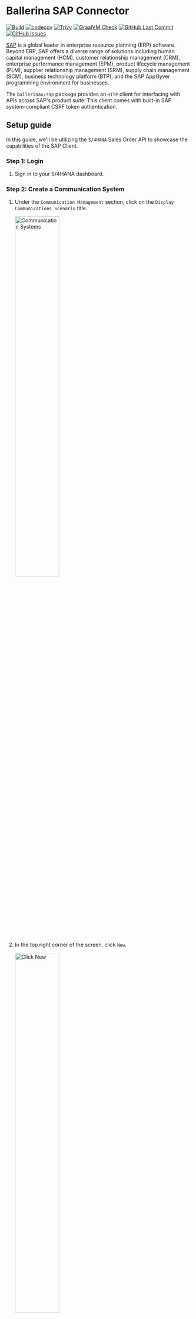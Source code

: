 # Ballerina SAP Connector

[![Build](https://github.com/ballerina-platform/module-ballerinax-sap/actions/workflows/ci.yml/badge.svg)](https://github.com/ballerina-platform/module-ballerinax-sap/actions/workflows/ci.yml)
[![codecov](https://codecov.io/gh/ballerina-platform/module-ballerinax-sap/branch/main/graph/badge.svg)](https://codecov.io/gh/ballerina-platform/module-ballerinax-sap)
[![Trivy](https://github.com/ballerina-platform/module-ballerinax-sap/actions/workflows/trivy-scan.yml/badge.svg)](https://github.com/ballerina-platform/module-ballerinax-sap/actions/workflows/trivy-scan.yml)
[![GraalVM Check](https://github.com/ballerina-platform/module-ballerinax-sap/actions/workflows/build-with-bal-test-graalvm.yml/badge.svg)](https://github.com/ballerina-platform/module-ballerinax-sap/actions/workflows/build-with-bal-test-graalvm.yml)
[![GitHub Last Commit](https://img.shields.io/github/last-commit/ballerina-platform/module-ballerinax-sap.svg)](https://github.com/ballerina-platform/module-ballerinax-sap/commits/main)
[![GitHub Issues](https://img.shields.io/github/issues/ballerina-platform/ballerina-library/module/sap.svg?label=Open%20Issues)](https://github.com/ballerina-platform/ballerina-library/labels/module%2Fsap)

[SAP](https://www.sap.com/india/index.html) is a global leader in enterprise resource planning (ERP) software. Beyond
ERP, SAP offers a diverse range of solutions including human capital management (HCM), customer relationship
management (CRM), enterprise performance management (EPM), product lifecycle management (PLM), supplier relationship
management (SRM), supply chain management (SCM), business technology platform (BTP), and the SAP AppGyver programming
environment for businesses.

The `ballerinax/sap` package provides an `HTTP` client for interfacing with APIs across SAP's product suite. This client
comes with built-in SAP system-compliant CSRF token authentication.

## Setup guide

In this guide, we'll be utilizing the `S/4HANA` Sales Order API to showcase the capabilities of the SAP Client.

### Step 1: Login

1. Sign in to your S/4HANA dashboard.

### Step 2: Create a Communication System

1. Under the `Communication Management` section, click on the `Display Communications Scenario` title.

   <img src=https://github.com/ballerina-platform/module-ballerinax-sap/blob/main/docs/setup/2-1-communications-system.png alt="Communication Systems" width="50%">

2. In the top right corner of the screen, click `New`.

   <img src=https://github.com/ballerina-platform/module-ballerinax-sap/blob/main/docs/setup/2-2-create-new.png alt="Click New" width="50%">

3. Give a system id.

   <img src=https://github.com/ballerina-platform/module-ballerinax-sap/blob/main/docs/setup/2-3-system-id.png alt="System Id" width="50%">

4. Give the hostname as your S/4HANA hostname.

   <img src=https://github.com/ballerina-platform/module-ballerinax-sap/blob/main/docs/setup/2-4-give-hostname.png alt="Give Hostname" width="50%">

5. Add `Users` for `Inbound Communication`.

   <img src=https://github.com/ballerina-platform/module-ballerinax-sap/blob/main/docs/setup/2-5-add-user.png alt="Add User" width="50%">

6. Select the `Authentication Method` and `User`.

   <img src=https://github.com/ballerina-platform/module-ballerinax-sap/blob/main/docs/setup/2-6-select-user.png alt="Select User" width="50%">

7. Click Save.

### Step 3: Create a Communication Arrangement

1. Under the `Communication Management` section, click on the `Display Communications Scenario` title.

   <img src=https://github.com/ballerina-platform/module-ballerinax-sap/blob/main/docs/setup/3-1-display-scenarios.png alt="Display Scenarios" width="50%">

2. In the search bar, type `Sales Order Integration` and select the corresponding scenario from the results.

   <img src=https://github.com/ballerina-platform/module-ballerinax-sap/blob/main/docs/setup/3-2-search-sales-order.png alt="Search Sales Order" width="50%">

3. In the top right corner of the screen, click on `Create Communication Arrangement`.

   <img src=https://github.com/ballerina-platform/module-ballerinax-sap/blob/main/docs/setup/3-3-click-create-arrangement.png alt="Click Create Arrangement" width="50%">

4. Enter a unique name for the arrangement.

   <img src=https://github.com/ballerina-platform/module-ballerinax-sap/blob/main/docs/setup/3-4-give-arrangement-name.png alt="Give Arrangement Name" width="50%">


5. Choose an existing `Communication System` from the dropdown menu and save your arrangement.

   <img src=https://github.com/ballerina-platform/module-ballerinax-sap/blob/main/docs/setup/3-5-select-communication-system.png alt="Select Existing Communication Arrangement" width="50%">

6. The hostname (`<unique id>-api.s4hana.cloud.sap`) will be displayed in the top right corner of the screen.

   <img src=https://github.com/ballerina-platform/module-ballerinax-sap/blob/main/docs/setup/3-6-view-hostname.png alt="View Hostname" width="50%">

## Quickstart

To use the `sap` connector in your Ballerina application, modify the `.bal` file as follows:

### Step 1: Import the module

Import the `sap` module.

```ballerina
import ballerinax/sap;
```

### Step 2: Instantiate a new connector

```ballerina
configurable string hostname = ?;
configurable string username = ?;
configurable string password = ?;

sap:Client sapClient = check new (string `https://${hostname}/sap/opu/odata/sap/API_SALES_ORDER_SRV`, {
    auth: {
        username,
        password
    }
});
```

### Step 3: Invoke the connector operation

Now, utilize the available connector operations.

```ballerina
json salesOrderList = check sapClient->/A_SalesOrder();
```

### Step 4: Run the Ballerina application

```bash
bal run
```

## Examples

The `sap` connector provides practical examples illustrating usage in various scenarios. Explore
these [examples](https://github.com/ballerina-platform/module-ballerinax-sap/tree/master/examples), covering use cases
like accessing S/4HANA Sales Order (A2X) API.

1. [Send a reminder on approval of pending orders](https://github.com/ballerina-platform/module-ballerinax-sap/tree/main/examples/pending-order-reminder) -
   This example illustrates the use of the `sap:Client` in Ballerina to interact with S/4HANA APIs. Specifically, it
   demonstrates how to send a reminder email for sales orders that are pending approval.

## Issues and projects

The **Issues** and **Projects** tabs are disabled for this repository as this is part of the Ballerina library. To
report bugs, request new features, start new discussions, view project boards, etc., visit the Ballerina
library [parent repository](https://github.com/ballerina-platform/ballerina-library).

This repository only contains the source code for the package.

## Build from the source

### Prerequisites

1. Download and install Java SE Development Kit (JDK) version 21. You can download it from either of the following
   sources:

    * [Oracle JDK](https://www.oracle.com/java/technologies/downloads/)
    * [OpenJDK](https://adoptium.net/)

   > **Note:** After installation, remember to set the `JAVA_HOME` environment variable to the directory where JDK was
   installed.

2. Download and install [Ballerina Swan Lake](https://ballerina.io/).

3. Download and install [Docker](https://www.docker.com/get-started).

   > **Note**: Ensure that the Docker daemon is running before executing any tests.

### Build options

Execute the commands below to build from the source.

1. To build the package:

   ```bash
   ./gradlew clean build
   ```

2. To run the tests:

   ```bash
   ./gradlew clean test
   ```

3. To build the without the tests:

   ```bash
   ./gradlew clean build -x test
   ```

4. To run tests against different environment:

   ```bash
   ./gradlew clean test -Pgroups=<Comma separated groups/test cases>
   ```

   **Tip**: For detailed information, please refer to the [Tests_README](ballerina/tests/README.md) document.   
   Groups | Environment
   ---| ---
   mock | Mock server
   sap | SAP S/4HANA API

5. To debug package with a remote debugger:

   ```bash
   ./gradlew clean build -Pdebug=<port>
   ```

6. To debug with the Ballerina language:

   ```bash
   ./gradlew clean build -PbalJavaDebug=<port>
   ```

7. Publish the generated artifacts to the local Ballerina Central repository:

    ```bash
    ./gradlew clean build -PpublishToLocalCentral=true
    ```

8. Publish the generated artifacts to the Ballerina Central repository:

   ```bash
   ./gradlew clean build -PpublishToCentral=true
   ```

## Contribute to Ballerina

As an open-source project, Ballerina welcomes contributions from the community.

For more information, go to the [contribution guidelines](https://github.com/ballerina-platform/ballerina-lang/blob/master/CONTRIBUTING.md).

## Code of conduct

All the contributors are encouraged to read the [Ballerina Code of Conduct](https://ballerina.io/code-of-conduct).

## Useful links

* For more information go to the [`sap` package](https://lib.ballerina.io/ballerinax/sap/latest).
* For example demonstrations of the usage, go to [Ballerina By Examples](https://ballerina.io/learn/by-example/).
* Chat live with us via our [Discord server](https://discord.gg/ballerinalang).
* Post all technical questions on Stack Overflow with the [#ballerina](https://stackoverflow.com/questions/tagged/ballerina) tag.
